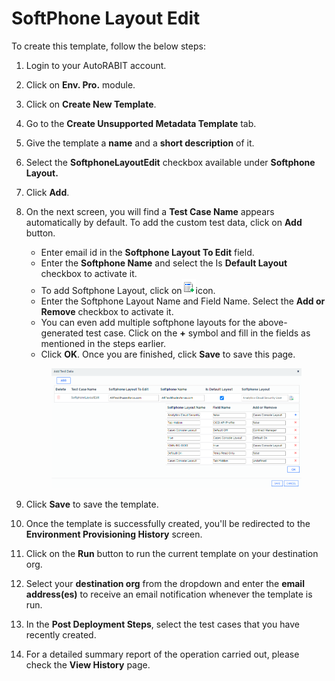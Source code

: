 # SoftPhone Layout Edit

To create this template, follow the below steps:

1. Login to your AutoRABIT account.
2. Click on **Env. Pro.** module.
3. Click on **Create New Template**.
4. Go to the **Create Unsupported Metadata Template** tab.
5. Give the template a **name** and a **short description** of it.
6. Select the **SoftphoneLayoutEdit** checkbox available under **Softphone Layout.**
7. Click **Add**.
8.  On the next screen, you will find a **Test Case Name** appears automatically by default. To add the custom test data, click on **Add** button.

    * &#x20;Enter email id in the **Softphone Layout To Edit** field.
    * Enter the **Softphone Name** and select the Is **Default Layout** checkbox to activate it.
    * To add Softphone Layout, click on![](<../../../../../../.gitbook/assets/image (49) (1).png>)icon.
    * Enter the Softphone Layout Name and Field Name. Select the **Add or Remove** checkbox to activate it.&#x20;
    * You can even add multiple softphone layouts for the above-generated test case. Click on the **+** symbol and fill in the fields as mentioned in the steps earlier.&#x20;
    * Click **OK**. Once you are finished, click **Save** to save this page.

    <figure><img src="../../../../../../.gitbook/assets/image (50) (1).png" alt=""><figcaption></figcaption></figure>
9. Click **Save** to save the template.
10. Once the template is successfully created, you'll be redirected to the **Environment Provisioning History** screen.
11. Click on the **Run** button to run the current template on your destination org.
12. Select your **destination org** from the dropdown and enter the **email address(es)** to receive an email notification whenever the template is run.
13. In the **Post Deployment Steps**, select the test cases that you have recently created.&#x20;
14. For a detailed summary report of the operation carried out, please check the **View History** page.
